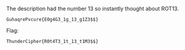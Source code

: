 The description had the number 13 so instantly thought about ROT13.

```
GuhaqrePvcure{E0g4G3_1g_13_g1Z3$$}
```

Flag:
```
ThunderCipher{R0t4T3_1t_13_t1M3$$}
```
